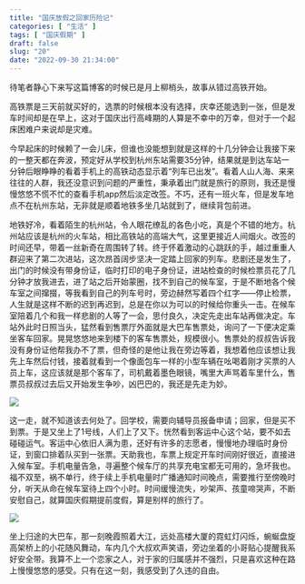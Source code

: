 ```yaml
---
title: "国庆放假之回家历险记"
categories: [ "生活" ]
tags: [ "国庆假期" ]
draft: false
slug: "20"
date: "2022-09-30 21:34:00"
---
```




待笔者静心下来写这篇博客的时候已是月上柳梢头，故事从错过高铁开始。

高铁票是三天前就买好的，选票的时候根本没有选择，庆幸还能选到一张，但是发车时间却是在早上，这对于国庆出行高峰期的人算是不幸中的万幸，但对于一个起床困难户来说却是灾难。

今早起床的时候赖了一会儿床，但谁也没能想到就是这样的十几分钟会让我接下来的一整天都在奔波，预定好从学校到杭州东站需要35分钟，结果就是到达车站一分钟后眼睁睁的看着手机上的高铁动态显示着“列车已出发”。看着人山人海、来来往往的人群，我还没意识到问题的严重性，秉承着出门就是旅行的原则，我还是慢慢悠悠不慌不忙的查看手机app然后淡定改签。不巧，还有一班火车，但是发车地点不在杭州东站，无非就是顺着地铁多坐几站就到了，继续背包前进。

地铁好冷，看着陌生的杭州站，令人眼花缭乱的各色小吃，真是个不错的地方。杭州站应该是杭州的火车站，相比高铁站的高端大气，这里更接近人间烟火。改签的时间还早，带着一丝新奇在周围转了转。终于怀着激动的心跳跃的手，越过重重人群迎来了第二次进站，这次昂首阔步坚决一定踏上回家的列车。悲剧还是发生了，出门的时候没有带身份证，临时打印的电子身份证，进站检查的时候检票员花了几分钟才放我进去，进了站之后开始蒙圈，找不到自己的候车室，于是不断地各个候车室之间撺掇，等我看到自己的列车号时，旁边赫然写着四个红字——停止检票，人生就是这样不断的迟到再迟到，总是在你以为可以的时候给你重头一击。在候车室陪着几个和我一样悲剧的人等了一会，思付良久，决定先走出车站再做决定。车站外此时日照当头，猛然看到售票厅外面就是大巴车售票处，询问了一下便决定乘坐客车回家。晃晃悠悠地来到楼下的客车售票处，规模很小。售票处的叔叔告诉我没有身份证他帮我办不了票，但奇怪的是他让我在旁边等着，我想着他应该想让我先上车然后付钱，接着就看到一个像面包车一样的小型车辆在吆喝着刚才买票的人员上车，这应该就是那个客车了，司机戴着墨色眼镜，嘴里大声骂着车里什么，售票员叔叔过去后又开始发生争吵，凶巴巴的，我还是先走为妙。

![](https://blog.wangyunzi.com/article/2022-09-30_%E6%9D%AD%E5%B7%9E%E7%AB%99.jpg)

这一走，就不知道该去何处了。回学校，需要向辅导员报备申请；回家，但是买不到票。于是又坐上了1号线，人们上了又下。恍然看到客运中心这个站，要不如去碰碰运气。客运中心依旧人满为患，还好有许多的志愿者，慢慢地办理临时身份证，到窗口排着队买到一张票。天助我也，车票上规定开车时间刚好很近，直接进入候车室。手机电量告急，寻遍整个候车厅的共享充电宝都无可用的，急坏我也。福不双至，祸不单行，终于续上手机电量时广播通知时间晚点，需要推行至傍晚时分，听天从命在候车室待上四个小时。时间缓慢流失，吵架声、孩童啼哭声，不断安慰自己，就算国庆假期提前度假，算是别样的旅行了。

![](https://blog.wangyunzi.com/article/2022-09-30_%E5%A4%A7%E6%B1%9F.jpg)

坐上归途的大巴车，那一刻晚霞照着大江，远处高楼大厦的霓虹灯闪烁，蜿蜒盘旋高架桥上的小花随风舞动，车内几个大叔欢声笑语，旁边坐着的小哥贴心提醒我系好安全带。我算不上一个恋家之人，对于家的归属感并不强烈，只是喜欢这种在路上慢慢悠悠的感受。只有在这一刻，我感受到了久违的自由。



